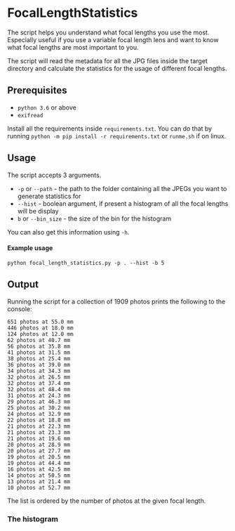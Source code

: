 # FocalLengthStatistics

The script helps you understand what focal lengths you use the most. Especially useful if you use a variable focal length lens and want to know what focal lengths are most important to you.

The script will read the metadata for all the JPG files inside the target directory and calculate the statistics for the usage of different focal lengths.

## Prerequisites

* `python 3.6` or above
* `exifread`

Install all the requirements inside `requirements.txt`. You can do that by running `python -m pip install -r requirements.txt` or `runme.sh` if on linux.

## Usage

The script accepts 3 arguments.

* `-p` or `--path` - the path to the folder containing all the JPEGs you want to generate statistics for
* `--hist` - boolean argument, if present a histogram of all the focal lengths will be display
* `b` or `--bin_size` - the size of the bin for the histogram

You can also get this information using `-h`.

#### Example usage
`python focal_length_statistics.py -p . --hist -b 5`

## Output
Running the script for a collection of 1909 photos prints the following to the console:

```
651 photos at 55.0 mm
446 photos at 18.0 mm
124 photos at 12.0 mm
62 photos at 40.7 mm
56 photos at 35.8 mm
41 photos at 31.5 mm
38 photos at 25.4 mm
36 photos at 39.0 mm
34 photos at 34.3 mm
32 photos at 26.5 mm
32 photos at 37.4 mm
32 photos at 48.4 mm
31 photos at 24.3 mm
29 photos at 46.3 mm
25 photos at 30.2 mm
24 photos at 32.9 mm
22 photos at 18.8 mm
21 photos at 22.3 mm
21 photos at 23.3 mm
21 photos at 19.6 mm
20 photos at 28.9 mm
20 photos at 27.7 mm
19 photos at 20.5 mm
19 photos at 44.4 mm
16 photos at 42.5 mm
14 photos at 50.5 mm
13 photos at 21.4 mm
10 photos at 52.7 mm
```
The list is ordered by the number of photos at the given focal length.

### The histogram
